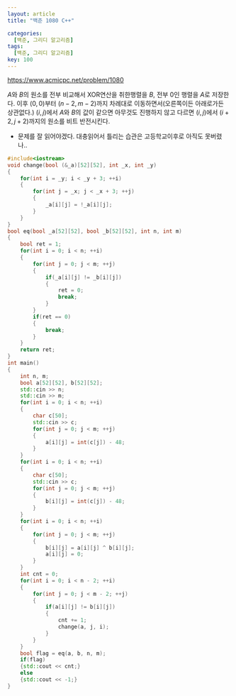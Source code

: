 ```yaml
---
layout: article
title: "백준 1080 C++"

categories:
  [백준, 그리디 알고리즘]
tags:
  [백준, 그리디 알고리즘]
key: 100
---
```


https://www.acmicpc.net/problem/1080

$A$와 $B$의 원소를 전부 비교해서 XOR연산을 취한행렬을 $B$, 전부 $0$인 행렬을 $A$로 저장한다. 이후 $(0, 0)$부터 $(n - 2, m - 2)$까지 차례대로 이동하면서(오른쪽이든 아래로가든 상관없다.) $(i,j)$에서 $A$와 $B$의 값이 같으면 아무것도 진행하지 않고 다르면 $(i, j)$에서 $(i + 2, j + 2)$까지의 원소를 비트 반전시킨다. 

- 문제를 잘 읽어야겠다. 대충읽어서 틀리는 습관은 고등학교이후로 아직도 못버렸나..

``` C++
#include<iostream>
void change(bool (&_a)[52][52], int _x, int _y)
{
    for(int i = _y; i < _y + 3; ++i)
    {
        for(int j = _x; j < _x + 3; ++j)
        {
            _a[i][j] = !_a[i][j];
        }
    }
}
bool eq(bool _a[52][52], bool _b[52][52], int n, int m)
{
    bool ret = 1;
    for(int i = 0; i < n; ++i)
    {
        for(int j = 0; j < m; ++j)
        {
            if(_a[i][j] != _b[i][j])
            {
                ret = 0;
                break;
            }
        }
        if(ret == 0)
        {
            break;
        }
    }
    return ret;
}
int main()
{
    int n, m;
    bool a[52][52], b[52][52];
    std::cin >> n;
    std::cin >> m;
    for(int i = 0; i < n; ++i)
    {
        char c[50];
        std::cin >> c;
        for(int j = 0; j < m; ++j)
        {
            a[i][j] = int(c[j]) - 48;
        }
    }
    for(int i = 0; i < n; ++i)
    {
        char c[50];
        std::cin >> c;
        for(int j = 0; j < m; ++j)
        {
            b[i][j] = int(c[j]) - 48;
        }
    }
    for(int i = 0; i < n; ++i)
    {
        for(int j = 0; j < m; ++j)
        {
            b[i][j] = a[i][j] ^ b[i][j];
            a[i][j] = 0;
        }
    }
    int cnt = 0;
    for(int i = 0; i < n - 2; ++i)
    {
        for(int j = 0; j < m - 2; ++j)
        {
            if(a[i][j] != b[i][j])
            {
                cnt += 1;
                change(a, j, i);
            }
        }
    }
    bool flag = eq(a, b, n, m);
    if(flag)
    {std::cout << cnt;}
    else
    {std::cout << -1;}
}
```